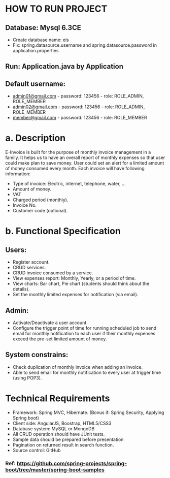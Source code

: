 # HOW TO RUN PROJECT
## Database: Mysql 6.3CE
* Create database name: eis
* Fix:
spring.datasource.username and spring.datasource.password in application.properties

## Run: Application.java by Application
## Default username: 
* admin01@gmail.com - password: 123456 - role: ROLE_ADMIN, ROLE_MEMBER
* admin02@gmail.com - password: 123456 - role: ROLE_ADMIN, ROLE_MEMBER
* member@gmail.com - password: 123456 - role: ROLE_MEMBER

# a. Description
E-Invoice is built for the purpose of monthly invoice management in a family. It helps us to have an overall report of monthly expenses so that user could make plan to save money. User could set an alert for a limited amount of money consumed every month. Each invoice will have following information:
* Type of invoice: Electric, internet, telephone, water, ...
* Amount of money.
* VAT
* Charged period (monthly).
* Invoice No.
* Customer code (optional).

# b. Functional Specification
## Users:
* Register account.
* CRUD services.
* CRUD invoice consumed by a service.
* View expenses report: Monthly, Yearly, or a period of time.
* View charts: Bar chart, Pie chart (students should think about the details).
* Set the monthly limited expenses for notification (via email).

## Admin:
* Activate/Deactivate a user account.
* Configure the trigger point of time for running scheduled job to send email for monthly notification to each user if their monthly expenses exceed the pre-set limited amount of money.

## System constrains:
* Check duplication of monthly invoice when adding an invoice.
* Able to send email for monthly notification to every user at trigger time (using POP3).

# Technical Requirements
* Framework: Spring MVC, Hibernate. (Bonus if: Spring Security, Applying Spring boot)
* Client side: AngularJS, Boostrap, HTML5/CSS3
* Database system: MySQL or MongoDB
* All CRUD operation should have JUnit tests.
* Sample data should be prepared before presentation
* Pagination on returned result in search function.
* Source control: GitHub
### Ref: https://github.com/spring-projects/spring-boot/tree/master/spring-boot-samples
